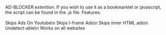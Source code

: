 AD-BLOCKER extention. If you wish to use it as a bookmarklet or javascript, the script can be found in the .js file. Features:<br /><br /> Skips Ads On Youtube\n Skips I-frame Ads\n Skips inner HTML ads\n Undetect-able\n Works on all websites
